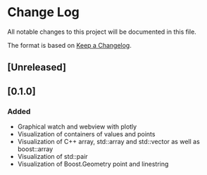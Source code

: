 # Change Log

All notable changes to this project will be documented in this file.

The format is based on [Keep a Changelog](https://keepachangelog.com/en/1.0.0/).

## [Unreleased]

## [0.1.0]
### Added
- Graphical watch and webview with plotly
- Visualization of containers of values and points
- Visualization of C++ array, std::array and std::vector as well as boost::array
- Visualization of std::pair
- Visualization of Boost.Geometry point and linestring